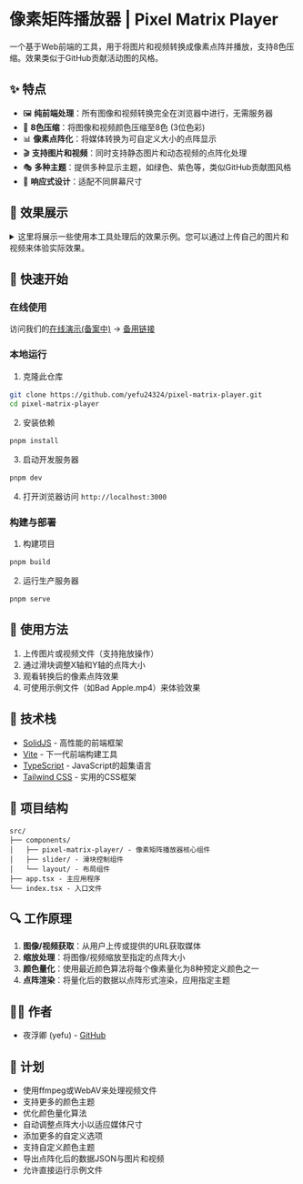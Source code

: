 # 像素矩阵播放器 | Pixel Matrix Player

一个基于Web前端的工具，用于将图片和视频转换成像素点阵并播放，支持8色压缩。效果类似于GitHub贡献活动图的风格。

## ✨ 特点

- 🖼️ **纯前端处理**：所有图像和视频转换完全在浏览器中进行，无需服务器
- 🎨 **8色压缩**：将图像和视频颜色压缩至8色 (3位色彩)
- 📊 **像素点阵化**：将媒体转换为可自定义大小的点阵显示
- 🎬 **支持图片和视频**：同时支持静态图片和动态视频的点阵化处理
- 🎭 **多种主题**：提供多种显示主题，如绿色、紫色等，类似GitHub贡献图风格
- 📱 **响应式设计**：适配不同屏幕尺寸

## 📸 效果展示

<details>

<summary> 这里将展示一些使用本工具处理后的效果示例。您可以通过上传自己的图片和视频来体验实际效果。</summary>

![demo01.png](static/demo01.png)


![demo02.png](static/demo02.png)

</details>


## 🚀 快速开始

### 在线使用

访问我们的[在线演示(备案中)](http://pixel-matrix-player.yefu24324.com) -> [备用链接](http://43.139.15.54:22011)

### 本地运行

1. 克隆此仓库
```bash
git clone https://github.com/yefu24324/pixel-matrix-player.git
cd pixel-matrix-player
```

2. 安装依赖
```bash
pnpm install
```

3. 启动开发服务器
```bash
pnpm dev
```

4. 打开浏览器访问 `http://localhost:3000`

### 构建与部署

1. 构建项目
```bash
pnpm build
```

2. 运行生产服务器
```bash
pnpm serve
```

## 📖 使用方法

1. 上传图片或视频文件（支持拖放操作）
2. 通过滑块调整X轴和Y轴的点阵大小
3. 观看转换后的像素点阵效果
4. 可使用示例文件（如Bad Apple.mp4）来体验效果

## 🔧 技术栈

- [SolidJS](https://www.solidjs.com/) - 高性能的前端框架
- [Vite](https://vitejs.dev/) - 下一代前端构建工具
- [TypeScript](https://www.typescriptlang.org/) - JavaScript的超集语言
- [Tailwind CSS](https://tailwindcss.com/) - 实用的CSS框架

## 🧩 项目结构

```
src/
├── components/
│   ├── pixel-matrix-player/ - 像素矩阵播放器核心组件
│   ├── slider/ - 滑块控制组件
│   └── layout/ - 布局组件
├── app.tsx - 主应用程序
└── index.tsx - 入口文件
```

## 🔍 工作原理

1. **图像/视频获取**：从用户上传或提供的URL获取媒体
2. **缩放处理**：将图像/视频缩放至指定的点阵大小
3. **颜色量化**：使用最近颜色算法将每个像素量化为8种预定义颜色之一
4. **点阵渲染**：将量化后的数据以点阵形式渲染，应用指定主题

## 👨‍💻 作者

- 夜浮卿 (yefu) - [GitHub](https://github.com/yefu24324)

[//]: # (## 🤝 贡献)


## 📝 计划
- 使用ffmpeg或WebAV来处理视频文件
- 支持更多的颜色主题
- 优化颜色量化算法
- 自动调整点阵大小以适应媒体尺寸
- 添加更多的自定义选项
- 支持自定义颜色主题
- 导出点阵化后的数据JSON与图片和视频
- 允许直接运行示例文件

[//]: # (## 📄 许可证)
